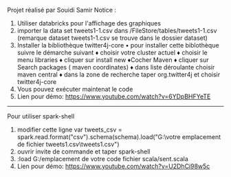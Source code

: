 Projet réalisé par Souidi Samir 
Notice :
1) Utiliser databricks pour l'affichage des graphiques 
2) importer la data set tweets1-1.csv dans /FileStore/tables/tweets1-1.csv
 (remarque dataset tweets1-1.csv se trouve dans le dossier dataset)
 3) Installer la bibliothèque twitter4j-core
  • pour installer cette biblothèque suivre le démarche suivant 
  ♦ choisir votre cluster actuel 
  ♦ choisir le menu libraries
  ♦ cliquer sur install new 
  ♦Cocher Maven
  ♦ cliquer sur Search packages ( maven coordinates)
  ♦ dans liste déroulante choisir maven central
  ♦ dans la zone de recherche taper org.twitter4j et   choisir twitter4j-core
4) Vous pouvez exécuter maintenat le code
5) Lien pour démo: https://www.youtube.com/watch?v=6YDpBHFYeTE
---------------------------------------------------------------------------

Pour utiliser spark-shell
1) modifier cette ligne 
   var tweets_csv = spark.read.format("csv").schema(schema).load("G:\\votre emplacement de fichier tweets1.csv\\tweets1.csv")
2) ouvrir invite de commande et taper spark-shell
3) :load G:/emplacement de votre code fichier scala/sent.scala
4) Lien pour démo: https://www.youtube.com/watch?v=U2DhCi98w5c
